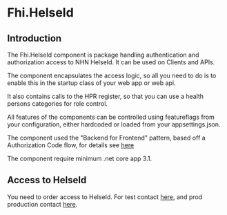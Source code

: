 ﻿# Fhi.HelseId

## Introduction

The Fhi.HelseId component is package handling authentication and authorization access to NHN HelseId.  It can be used on Clients and APIs.  

The component encapsulates the access logic, so all you need to do is to enable this in the startup class of your web app or web api.  

It also contains calls to the HPR register, so that you can use a health persons categories for role control.  

All features of the components can be controlled using featureflags from your configuration, either hardcoded or loaded from your appsettings.json.

The component used the "Backend for Frontend" pattern, based off a  Authorization Code flow, for details see [here](https://www.nhn.no/helseid/grunnleggende-kunnskap/autentiseringsflyt-og-grant-types/)

The component require minimum .net core app 3.1. 


## Access to HelseId

You need to order access to HelseId.  For test contact [here](), and prod production contact [here]().









